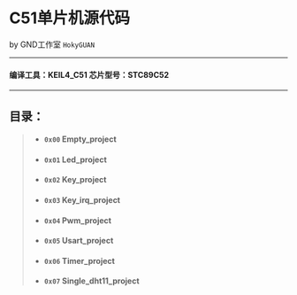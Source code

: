 
# C51单片机源代码
by GND工作室 `HokyGUAN`
***
#### 编译工具：KEIL4_C51 芯片型号：STC89C52
---
## 目录：

>* #### `0x00`  Empty_project
>* #### `0x01`  Led_project
>* #### `0x02`  Key_project
>* #### `0x03`  Key_irq_project
>* #### `0x04`  Pwm_project
>* #### `0x05`  Usart_project
>* #### `0x06`  Timer_project
>* #### `0x07`  Single_dht11_project
